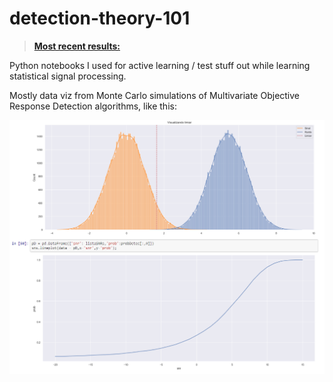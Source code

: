 # detection-theory-101

> **[Most recent results:](https://htmlpreview.github.io/?https://github.com/Alexandre-Caldeira/detection-theory-101/blob/gh-pages/comCalma.html)**

Python notebooks I used for active learning / test stuff out while learning statistical signal processing.

Mostly data viz from Monte Carlo simulations of Multivariate Objective Response Detection algorithms, like this:

![](https://raw.githubusercontent.com/Alexandre-Caldeira/detection-theory-101/main/rd_viz.png)
